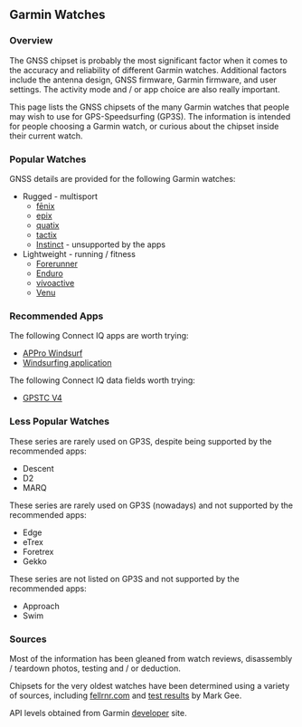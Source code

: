 ## Garmin Watches

### Overview

The GNSS chipset is probably the most significant factor when it comes to the accuracy and reliability of different Garmin watches. Additional factors include the antenna design, GNSS firmware, Garmin firmware, and user settings. The activity mode and / or app choice are also really important.

This page lists the GNSS chipsets of the many Garmin watches that people may wish to use for GPS-Speedsurfing (GP3S). The information is intended for people choosing a Garmin watch, or curious about the chipset inside their current watch.



### Popular Watches

GNSS details are provided for the following Garmin watches:

- Rugged - multisport
  - [fēnix](fenix.md)
  - [epix](epix.md)
  - [quatix](quatix.md)
  - [tactix](tactix.md)
  - [Instinct](instinct.md) - unsupported by the apps
- Lightweight - running / fitness
  - [Forerunner](forerunner.md)
  - [Enduro](enduro.md)
  - [vívoactive](vivoactive.md)
  - [Venu](venu.md)



### Recommended Apps

The following Connect IQ apps are worth trying:

- [APPro Windsurf](https://apps.garmin.com/apps/9567700b-6587-44be-9708-879bfc844791)
- [Windsurfing application](https://apps.garmin.com/apps/9d47be43-2724-44e4-8f5e-3005b0766087)

The following Connect IQ data fields worth trying:

- [GPSTC V4](https://apps.garmin.com/apps/f0f3fbd5-9de3-4d69-b89b-10b76d6a9f0f)



### Less Popular Watches

These series are rarely used on GP3S, despite being supported by the recommended apps:

- Descent
- D2
- MARQ

These series are rarely used on GP3S (nowadays) and not supported by the recommended apps:

- Edge
- eTrex
- Foretrex
- Gekko

These series are not listed on GP3S and not supported by the recommended apps:

- Approach
- Swim



### Sources

Most of the information has been gleaned from watch reviews, disassembly / teardown photos, testing and / or deduction.

Chipsets for the very oldest watches have been determined using a variety of sources, including [fellrnr.com](https://fellrnr.com/wiki/GPS_Accuracy-summary) and [test results](https://www.dropbox.com/sh/psdyxm93y2m12j3/AABNlbBRsF2E3edvzqnnMPC4a?dl=0&preview=Test+Results+-+All+Watches.xlsx) by Mark Gee.

API levels obtained from Garmin [developer](https://developer.garmin.com/connect-iq/compatible-devices/) site.

